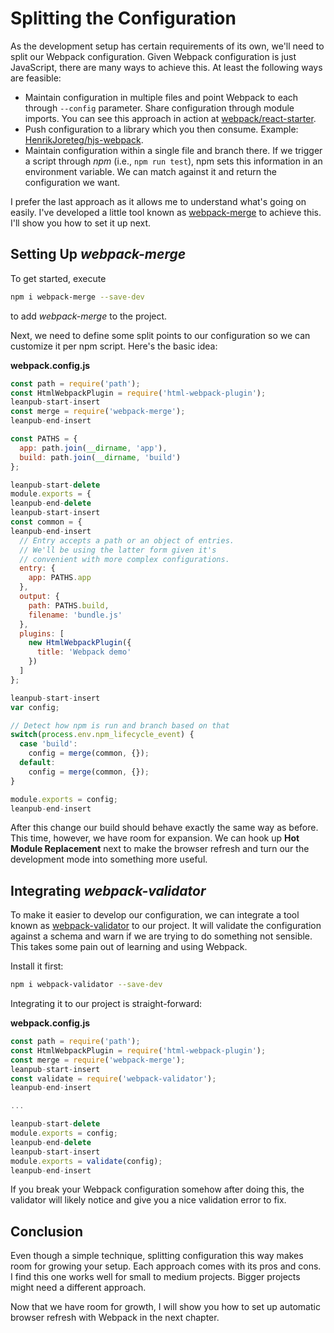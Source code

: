 # Splitting the Configuration

As the development setup has certain requirements of its own, we'll need to split our Webpack configuration. Given Webpack configuration is just JavaScript, there are many ways to achieve this. At least the following ways are feasible:

* Maintain configuration in multiple files and point Webpack to each through `--config` parameter. Share configuration through module imports. You can see this approach in action at [webpack/react-starter](https://github.com/webpack/react-starter).
* Push configuration to a library which you then consume. Example: [HenrikJoreteg/hjs-webpack](https://github.com/HenrikJoreteg/hjs-webpack).
* Maintain configuration within a single file and branch there. If we trigger a script through *npm* (i.e., `npm run test`), npm sets this information in an environment variable. We can match against it and return the configuration we want.

I prefer the last approach as it allows me to understand what's going on easily. I've developed a little tool known as [webpack-merge](https://www.npmjs.org/package/webpack-merge) to achieve this. I'll show you how to set it up next.

## Setting Up *webpack-merge*

To get started, execute

```bash
npm i webpack-merge --save-dev
```

to add *webpack-merge* to the project.

Next, we need to define some split points to our configuration so we can customize it per npm script. Here's the basic idea:

**webpack.config.js**

```javascript
const path = require('path');
const HtmlWebpackPlugin = require('html-webpack-plugin');
leanpub-start-insert
const merge = require('webpack-merge');
leanpub-end-insert

const PATHS = {
  app: path.join(__dirname, 'app'),
  build: path.join(__dirname, 'build')
};

leanpub-start-delete
module.exports = {
leanpub-end-delete
leanpub-start-insert
const common = {
leanpub-end-insert
  // Entry accepts a path or an object of entries.
  // We'll be using the latter form given it's
  // convenient with more complex configurations.
  entry: {
    app: PATHS.app
  },
  output: {
    path: PATHS.build,
    filename: 'bundle.js'
  },
  plugins: [
    new HtmlWebpackPlugin({
      title: 'Webpack demo'
    })
  ]
};

leanpub-start-insert
var config;

// Detect how npm is run and branch based on that
switch(process.env.npm_lifecycle_event) {
  case 'build':
    config = merge(common, {});
  default:
    config = merge(common, {});
}

module.exports = config;
leanpub-end-insert
```

After this change our build should behave exactly the same way as before. This time, however, we have room for expansion. We can hook up **Hot Module Replacement** next to make the browser refresh and turn our the development mode into something more useful.

## Integrating *webpack-validator*

To make it easier to develop our configuration, we can integrate a tool known as [webpack-validator](https://www.npmjs.com/package/webpack-validator) to our project. It will validate the configuration against a schema and warn if we are trying to do something not sensible. This takes some pain out of learning and using Webpack.

Install it first:

```bash
npm i webpack-validator --save-dev
```

Integrating it to our project is straight-forward:

**webpack.config.js**

```javascript
const path = require('path');
const HtmlWebpackPlugin = require('html-webpack-plugin');
const merge = require('webpack-merge');
leanpub-start-insert
const validate = require('webpack-validator');
leanpub-end-insert

...

leanpub-start-delete
module.exports = config;
leanpub-end-delete
leanpub-start-insert
module.exports = validate(config);
leanpub-end-insert
```

If you break your Webpack configuration somehow after doing this, the validator will likely notice and give you a nice validation error to fix.

## Conclusion

Even though a simple technique, splitting configuration this way makes room for growing your setup. Each approach comes with its pros and cons. I find this one works well for small to medium projects. Bigger projects might need a different approach.

Now that we have room for growth, I will show you how to set up automatic browser refresh with Webpack in the next chapter.
